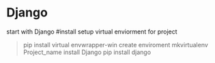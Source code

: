 # Django
start with Django 
#install 
setup virtual enviorment for project
> pip install virtual envwrapper-win
create enviroment
>mkvirtualenv Project_name
install Django
>pip install django
